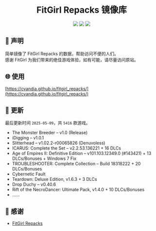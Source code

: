 ﻿<div align="center">

# FitGirl Repacks 镜像库

![](https://count.getloli.com/get/@fitgirl_repacks?theme=booru-lewd)
![](https://img.shields.io/badge/ci-passing-brightgreen.svg?logo=github) ![](https://img.shields.io/badge/license-MIT-brightgreen.svg)

</div>

## 📜 声明
简单镜像了 FitGirl Repacks 的数据，帮助访问不便的人们。  
感谢 FitGirl 为我们带来的绝佳游戏体验，如有可能，请尽量访问原站。

## 🌐 使用
[https://cvandia.github.io/fitgirl_repacks/](https://cvandia.github.io/fitgirl_repacks/)

## 🔄 更新
最后更新时间 `2025-05-09`，共 `5416` 款游戏。
- The Monster Breeder – v1.0 (Release)
- iDigging – v1.0.1
- Slitterhead – v1.02.2-r00065826 (Denuvoless)
- ICARUS: Complete the Set – v2.2.53.136221 + 16 DLCs
- Age of Empires II: Definitive Edition – v101.103.12349.0 (#143421) + 13 DLCs/Bonuses + Windows 7 Fix
- TROUBLESHOOTER: Complete Collection – Build 18318222 + 20 DLCs/Bonuses
- Cybernetic Fault
- Teardown: Deluxe Edition, v1.6.3 + 3 DLCs
- Drop Duchy – v0.40.6
- Rift of the NecroDancer: Ultimate Pack, v1.4.0 + 10 DLCs/Bonuses
- ……

## 🙏 感谢
- [FitGirl Repacks](https://fitgirl-repacks.site/)
